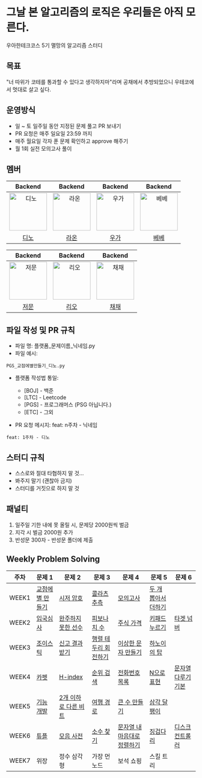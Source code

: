 # 그날 본 알고리즘의 로직은 우리들은 아직 모른다.

우아한테크코스 5기 멸망의 알고리즘 스터디

## 목표

"너 따위가 코테를 통과할 수 있다고 생각하지마"라며 공채에서 추방되었으니 우테코에서 멋대로 살고 싶다.

## 운영방식

- 일 ~ 토 일주일 동안 지정된 문제 풀고 PR 보내기
- PR 요청은 매주 일요일 23:59 까지 
- 매주 월요일 각자 푼 문제 확인하고 approve 해주기
- 월 1회 실전 모의고사 풀이
 

## 멤버

|                                         Backend                                          |                                         Backend                                          |                                         Backend                                          |                                         Backend                                         |
| :--------------------------------------------------------------------------------------: | :--------------------------------------------------------------------------------------: | :--------------------------------------------------------------------------------------: | :-------------------------------------------------------------------------------------: |
| <img src="https://avatars.githubusercontent.com/u/77482065?v=4" width=100px alt="디노"/> | <img src="https://avatars.githubusercontent.com/u/64852591?v=4" width=100px alt="라온"/> | <img src="https://avatars.githubusercontent.com/u/91244090?v=4" width=100px alt="우가"/>|<img src="https://avatars.githubusercontent.com/u/94087228?v=4" width=100px alt="베베"/>  |
|                       [디노](https://github.com/jjongwa)                        |                         [라온](https://github.com/mcodnjs)                             |                            [우가](https://github.com/wugawuga)                              |                          [베베](https://github.com/wonyongChoi05)                                  |

|                                        Backend                                         |                                        Backend                                         |              Backend               |
|:--------------------------------------------------------------------------------------:|:--------------------------------------------------------------------------------------:|:----------------------------------:| 
| <img src="https://avatars.githubusercontent.com/u/51906604?v=4" width=100px alt="저문"/> | <img src="https://avatars.githubusercontent.com/u/89302528?v=4" width=100px alt="리오"/> | <img src="https://avatars.githubusercontent.com/u/80631952?v=4" width=100px alt="채채"/> |
|                            [저문](https://github.com/jeomxon)                            |                            [리오](https://github.com/Jaeyoung22)                            |               [채채](https://github.com/chaewon121)               |


## 파일 작성 및 PR 규칙
- 파일 명: 플랫폼_문제이름_닉네임.py
- 파일 예시:

```
PGS_교점에별만들기_디노.py
```

- 플랫폼 작성법 통일: 
  * [BOJ] - 백준
  * [LTC] - Leetcode
  * [PGS] - 프로그래머스 (PSG 아닙니다.)
  * [ETC] - 그외


- PR 요청 메시지: feat: n주차 - 닉네임
```
feat: 1주차 - 디노
```

## 스터디 규칙
- 스스로와 절대 타협하지 말 것…
- 봐주지 말기 (괜찮아 금지)
- 스터디를 거짓으로 하지 말 것

## 패널티

1. 일주일 기한 내에 못 올릴 시, 문제당 2000원씩 벌금
2. 지각 시 벌금 2000원 추가
3. 반성문 300자 - 반성문 폴더에 제출


## Weekly Problem Solving
| **주차** | **문제 1**      | **문제 2**       | **문제 3**   | **문제 4**  | **문제 5**        | **문제 6**        |
|--------|---------------|----------------|------------|-----------|-----------------|-----------------|
| WEEK1  | [교점에 별 만들기](https://school.programmers.co.kr/learn/courses/30/lessons/87377) | [시저 암호](https://school.programmers.co.kr/learn/courses/30/lessons/12926)      | [콜라츠 추측](https://school.programmers.co.kr/learn/courses/30/lessons/12943) | [모의고사](https://school.programmers.co.kr/learn/courses/30/lessons/42840)  | [두 개 뽑아서 더하기](https://school.programmers.co.kr/learn/courses/30/lessons/68644) |
| WEEK2  | [입국심사](https://school.programmers.co.kr/learn/courses/30/lessons/43238)      | [완주하지 못한 선수](https://school.programmers.co.kr/learn/courses/30/lessons/42576) | [피보나치 수](https://school.programmers.co.kr/learn/courses/30/lessons/12945) | [주식 가격](https://school.programmers.co.kr/learn/courses/30/lessons/42584) | [키패드 누르기](https://school.programmers.co.kr/learn/courses/30/lessons/67256)     |  [타겟 넘버](https://school.programmers.co.kr/learn/courses/30/lessons/43165) |
| WEEK3 | [조이스틱](https://school.programmers.co.kr/learn/courses/30/lessons/42860) | [신고 결과 받기](https://school.programmers.co.kr/learn/courses/30/lessons/92334)  | [행렬 테두리 회전하기](https://school.programmers.co.kr/learn/courses/30/lessons/77485)  | [이상한 문자 만들기](https://school.programmers.co.kr/learn/courses/30/lessons/12930)   | [하노이의 탑](https://school.programmers.co.kr/learn/courses/30/lessons/12946) |  |
| WEEK4 | [카펫](https://school.programmers.co.kr/learn/courses/30/lessons/42842) | [H-index](https://school.programmers.co.kr/learn/courses/30/lessons/42747) | [순위 검색](https://school.programmers.co.kr/learn/courses/30/lessons/72412) | [전화번호 목록](https://school.programmers.co.kr/learn/courses/30/lessons/42577) | [N으로 표현](https://school.programmers.co.kr/learn/courses/30/lessons/42895) | [문자열 다루기 기본](https://school.programmers.co.kr/learn/courses/30/lessons/12918) |
| WEEK5 | [기능 개발](https://school.programmers.co.kr/learn/courses/30/lessons/42586) | [2개 이하로 다른 비트](https://school.programmers.co.kr/learn/courses/30/lessons/77885) | [여행 경로](https://school.programmers.co.kr/learn/courses/30/lessons/43164) | [큰 수 만들기](https://school.programmers.co.kr/learn/courses/30/lessons/42883) | [삼각 달팽이](https://school.programmers.co.kr/learn/courses/30/lessons/68645) |  |
| WEEK6 | [튜플](https://school.programmers.co.kr/learn/courses/30/lessons/64065) | [모음 사전](https://school.programmers.co.kr/learn/courses/30/lessons/84512) | [소수 찾기](https://school.programmers.co.kr/learn/courses/30/lessons/42839) | [문자열 내 마음대로 정렬하기](https://school.programmers.co.kr/learn/courses/30/lessons/12915) | [징검다리](https://school.programmers.co.kr/learn/courses/30/lessons/12915) | [디스크 컨트롤러](https://school.programmers.co.kr/learn/courses/30/lessons/42627) |
| WEEK7 | 위장 | 정수 삼각형 | 가장 먼 노드 | 보석 쇼핑 | 스킬 트리 |  |
